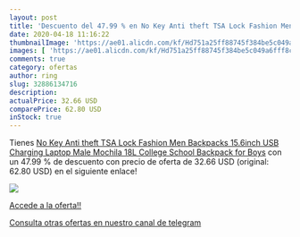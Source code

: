 ```yaml
---
layout: post
title: 'Descuento del 47.99 % en No Key Anti theft TSA Lock Fashion Men B'
date: 2020-04-18 11:16:22
thumbnailImage: 'https://ae01.alicdn.com/kf/Hd751a25ff88745f384be5c049a6fff8cl/No-Key-Anti-theft-TSA-Lock-Fashion-Men-Backpacks-15-6inch-USB-Charging-Laptop-Male-Mochila.jpg_350x350._SL200_.jpg'
images: [ 'https://ae01.alicdn.com/kf/Hd751a25ff88745f384be5c049a6fff8cl/No-Key-Anti-theft-TSA-Lock-Fashion-Men-Backpacks-15-6inch-USB-Charging-Laptop-Male-Mochila.jpg_350x350._SL200_.jpg' ]
comments: true
category: ofertas
author: ring
slug: 32886134716
description:
actualPrice: 32.66 USD
comparePrice: 62.80 USD
inStock: true
---
```


Tienes [No Key Anti theft TSA Lock Fashion Men Backpacks 15.6inch USB Charging Laptop Male Mochila 18L College School Backpack for Boys](https://www.amazon.com/dp/32886134716/?tag=redken08-20) con un 47.99 % de descuento con precio de oferta de 32.66 USD (original: 62.80 USD) en el siguiente enlace!

[![](https://ae01.alicdn.com/kf/Hd751a25ff88745f384be5c049a6fff8cl/No-Key-Anti-theft-TSA-Lock-Fashion-Men-Backpacks-15-6inch-USB-Charging-Laptop-Male-Mochila.jpg_350x350._SL200_.jpg)](https://www.amazon.com/dp/32886134716/?tag=redken08-20)

[Accede a la oferta!!](https://www.amazon.com/dp/32886134716/?tag=redken08-20)

[Consulta otras ofertas en nuestro canal de telegram](https://t.me/s/ofertas25)
